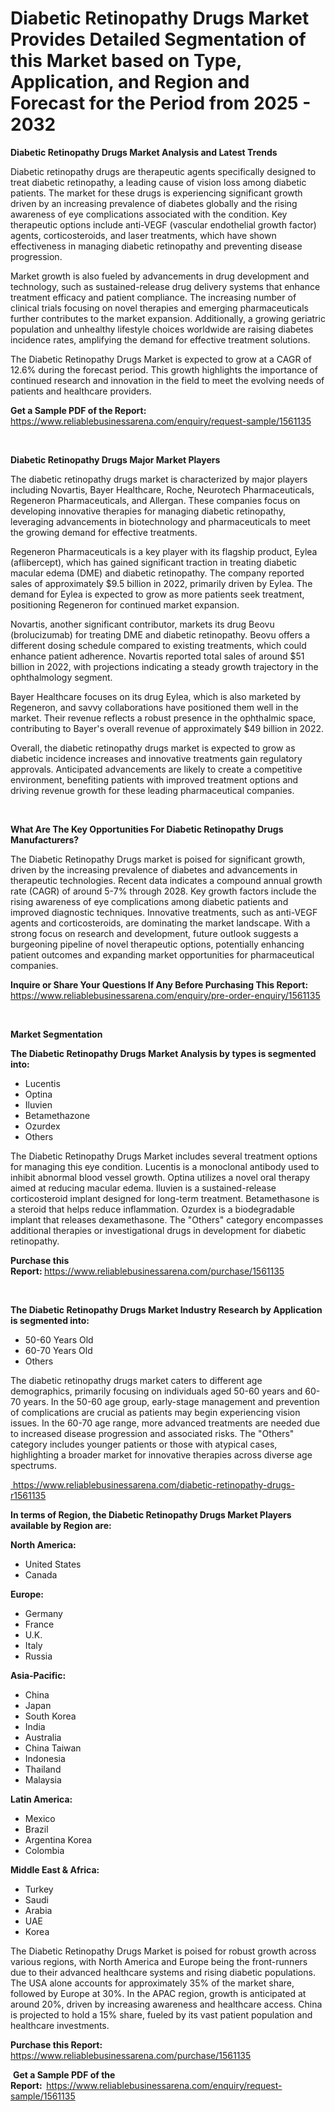 <p><h1>Diabetic Retinopathy Drugs Market Provides Detailed Segmentation of this Market based on Type, Application, and Region and Forecast for the Period from 2025 - 2032</h1></p><p><strong>Diabetic Retinopathy Drugs Market Analysis and Latest Trends</strong></p>
<p><p>Diabetic retinopathy drugs are therapeutic agents specifically designed to treat diabetic retinopathy, a leading cause of vision loss among diabetic patients. The market for these drugs is experiencing significant growth driven by an increasing prevalence of diabetes globally and the rising awareness of eye complications associated with the condition. Key therapeutic options include anti-VEGF (vascular endothelial growth factor) agents, corticosteroids, and laser treatments, which have shown effectiveness in managing diabetic retinopathy and preventing disease progression.</p><p>Market growth is also fueled by advancements in drug development and technology, such as sustained-release drug delivery systems that enhance treatment efficacy and patient compliance. The increasing number of clinical trials focusing on novel therapies and emerging pharmaceuticals further contributes to the market expansion. Additionally, a growing geriatric population and unhealthy lifestyle choices worldwide are raising diabetes incidence rates, amplifying the demand for effective treatment solutions.</p><p>The Diabetic Retinopathy Drugs Market is expected to grow at a CAGR of 12.6% during the forecast period. This growth highlights the importance of continued research and innovation in the field to meet the evolving needs of patients and healthcare providers.</p></p>
<p><strong>Get a Sample PDF of the Report:&nbsp;</strong> <a href="https://www.reliablebusinessarena.com/enquiry/request-sample/1561135?utm_campaign=3311&utm_medium=2&utm_source=Github&utm_content=ia&utm_term=19042025&utm_id=diabetic-retinopathy-drugs">https://www.reliablebusinessarena.com/enquiry/request-sample/1561135</a></p>
<p>&nbsp;</p>
<p><strong>Diabetic Retinopathy Drugs Major Market Players</strong></p>
<p><p>The diabetic retinopathy drugs market is characterized by major players including Novartis, Bayer Healthcare, Roche, Neurotech Pharmaceuticals, Regeneron Pharmaceuticals, and Allergan. These companies focus on developing innovative therapies for managing diabetic retinopathy, leveraging advancements in biotechnology and pharmaceuticals to meet the growing demand for effective treatments.</p><p>Regeneron Pharmaceuticals is a key player with its flagship product, Eylea (aflibercept), which has gained significant traction in treating diabetic macular edema (DME) and diabetic retinopathy. The company reported sales of approximately $9.5 billion in 2022, primarily driven by Eylea. The demand for Eylea is expected to grow as more patients seek treatment, positioning Regeneron for continued market expansion.</p><p>Novartis, another significant contributor, markets its drug Beovu (brolucizumab) for treating DME and diabetic retinopathy. Beovu offers a different dosing schedule compared to existing treatments, which could enhance patient adherence. Novartis reported total sales of around $51 billion in 2022, with projections indicating a steady growth trajectory in the ophthalmology segment.</p><p>Bayer Healthcare focuses on its drug Eylea, which is also marketed by Regeneron, and savvy collaborations have positioned them well in the market. Their revenue reflects a robust presence in the ophthalmic space, contributing to Bayer's overall revenue of approximately $49 billion in 2022.</p><p>Overall, the diabetic retinopathy drugs market is expected to grow as diabetic incidence increases and innovative treatments gain regulatory approvals. Anticipated advancements are likely to create a competitive environment, benefiting patients with improved treatment options and driving revenue growth for these leading pharmaceutical companies.</p></p>
<p>&nbsp;</p>
<p><strong>What Are The Key Opportunities For Diabetic Retinopathy Drugs Manufacturers?</strong></p>
<p><p>The Diabetic Retinopathy Drugs market is poised for significant growth, driven by the increasing prevalence of diabetes and advancements in therapeutic technologies. Recent data indicates a compound annual growth rate (CAGR) of around 5-7% through 2028. Key growth factors include the rising awareness of eye complications among diabetic patients and improved diagnostic techniques. Innovative treatments, such as anti-VEGF agents and corticosteroids, are dominating the market landscape. With a strong focus on research and development, future outlook suggests a burgeoning pipeline of novel therapeutic options, potentially enhancing patient outcomes and expanding market opportunities for pharmaceutical companies.</p></p>
<p><strong>Inquire or Share Your Questions If Any Before Purchasing This Report:</strong> <a href="https://www.reliablebusinessarena.com/enquiry/pre-order-enquiry/1561135?utm_campaign=3311&utm_medium=2&utm_source=Github&utm_content=ia&utm_term=19042025&utm_id=diabetic-retinopathy-drugs">https://www.reliablebusinessarena.com/enquiry/pre-order-enquiry/1561135</a></p>
<p>&nbsp;</p>
<p><strong>Market Segmentation</strong></p>
<p><strong>The Diabetic Retinopathy Drugs Market Analysis by types is segmented into:</strong></p>
<p><ul><li>Lucentis</li><li>Optina</li><li>Iluvien</li><li>Betamethazone</li><li>Ozurdex</li><li>Others</li></ul></p>
<p><p>The Diabetic Retinopathy Drugs Market includes several treatment options for managing this eye condition. Lucentis is a monoclonal antibody used to inhibit abnormal blood vessel growth. Optina utilizes a novel oral therapy aimed at reducing macular edema. Iluvien is a sustained-release corticosteroid implant designed for long-term treatment. Betamethasone is a steroid that helps reduce inflammation. Ozurdex is a biodegradable implant that releases dexamethasone. The "Others" category encompasses additional therapies or investigational drugs in development for diabetic retinopathy.</p></p>
<p><strong>Purchase this Report:&nbsp;</strong><a href="https://www.reliablebusinessarena.com/purchase/1561135?utm_campaign=3311&utm_medium=2&utm_source=Github&utm_content=ia&utm_term=19042025&utm_id=diabetic-retinopathy-drugs">https://www.reliablebusinessarena.com/purchase/1561135</a></p>
<p>&nbsp;</p>
<p><strong>The Diabetic Retinopathy Drugs Market Industry Research by Application is segmented into:</strong></p>
<p><ul><li>50-60 Years Old</li><li>60-70 Years Old</li><li>Others</li></ul></p>
<p><p>The diabetic retinopathy drugs market caters to different age demographics, primarily focusing on individuals aged 50-60 years and 60-70 years. In the 50-60 age group, early-stage management and prevention of complications are crucial as patients may begin experiencing vision issues. In the 60-70 age range, more advanced treatments are needed due to increased disease progression and associated risks. The "Others" category includes younger patients or those with atypical cases, highlighting a broader market for innovative therapies across diverse age spectrums.</p></p>
<p><a href="https://www.reliablebusinessarena.com/diabetic-retinopathy-drugs-r1561135?utm_campaign=3311&utm_medium=2&utm_source=Github&utm_content=ia&utm_term=19042025&utm_id=diabetic-retinopathy-drugs">&nbsp;https://www.reliablebusinessarena.com/diabetic-retinopathy-drugs-r1561135</a></p>
<p><strong>In terms of Region, the Diabetic Retinopathy Drugs Market Players available by Region are:</strong></p>
<p>
    <p> <strong> North America: </strong>
        <ul>
            <li>United States</li>
            <li>Canada</li>
        </ul>
        </p> 
    <p> <strong> Europe: </strong>
        <ul>
            <li>Germany</li>
            <li>France</li>
            <li>U.K.</li>
            <li>Italy</li>
            <li>Russia</li>
        </ul>
        </p> 
    <p> <strong> Asia-Pacific: </strong>
        <ul>
            <li>China</li>
            <li>Japan</li>
            <li>South Korea</li>
            <li>India</li>
            <li>Australia</li>
            <li>China Taiwan</li>
            <li>Indonesia</li>
            <li>Thailand</li>
            <li>Malaysia</li>
        </ul>
        </p> 
    <p> <strong> Latin America: </strong>
        <ul>
            <li>Mexico</li>
            <li>Brazil</li>
            <li>Argentina Korea</li>
            <li>Colombia</li>
        </ul>
        </p> 
    <p> <strong> Middle East & Africa: </strong>
        <ul>
            <li>Turkey</li>
            <li>Saudi</li>
            <li>Arabia</li>
            <li>UAE</li>
            <li>Korea</li>
        </ul>
    </p>
    </p>
<p><p>The Diabetic Retinopathy Drugs Market is poised for robust growth across various regions, with North America and Europe being the front-runners due to their advanced healthcare systems and rising diabetic populations. The USA alone accounts for approximately 35% of the market share, followed by Europe at 30%. In the APAC region, growth is anticipated at around 20%, driven by increasing awareness and healthcare access. China is projected to hold a 15% share, fueled by its vast patient population and healthcare investments.</p></p>
<p><strong>Purchase this Report: </strong><a href="https://www.reliablebusinessarena.com/purchase/1561135?utm_campaign=3311&utm_medium=2&utm_source=Github&utm_content=ia&utm_term=19042025&utm_id=diabetic-retinopathy-drugs">https://www.reliablebusinessarena.com/purchase/1561135</a></p>
<p>&nbsp;<strong>Get a Sample PDF of the Report:&nbsp;&nbsp;</strong><a href="https://www.reliablebusinessarena.com/enquiry/request-sample/1561135?utm_campaign=3311&utm_medium=2&utm_source=Github&utm_content=ia&utm_term=19042025&utm_id=diabetic-retinopathy-drugs">https://www.reliablebusinessarena.com/enquiry/request-sample/1561135</a></p>
<p><strong></strong></p>
<p><p></p><p></p><p></p></p>